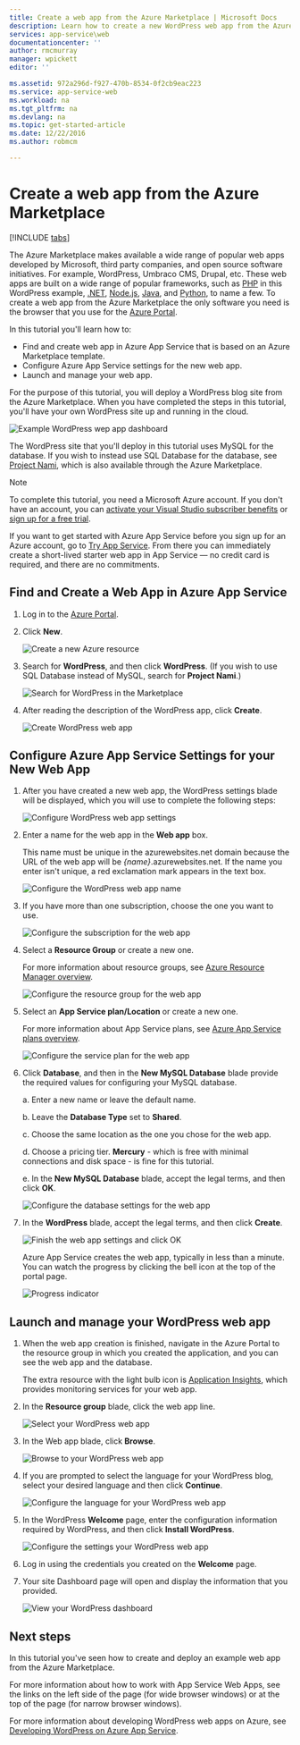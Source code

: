 ```yaml
---
title: Create a web app from the Azure Marketplace | Microsoft Docs
description: Learn how to create a new WordPress web app from the Azure Marketplace by using the Azure Portal.
services: app-service\web
documentationcenter: ''
author: rmcmurray
manager: wpickett
editor: ''

ms.assetid: 972a296d-f927-470b-8534-0f2cb9eac223
ms.service: app-service-web
ms.workload: na
ms.tgt_pltfrm: na
ms.devlang: na
ms.topic: get-started-article
ms.date: 12/22/2016
ms.author: robmcm

---
```

# Create a web app from the Azure Marketplace
<!-- Note: This article replaces web-sites-php-web-site-gallery.md -->

[!INCLUDE [tabs](../../includes/app-service-web-get-started-nav-tabs.md)]

The Azure Marketplace makes available a wide range of popular web apps developed by Microsoft, third party companies, and open source software initiatives. For example, WordPress, Umbraco CMS, Drupal, etc. These web apps are built on a wide range of popular frameworks, such as [PHP] in this WordPress example, [.NET], [Node.js], [Java], and [Python], to name a few. To create a web app from the Azure Marketplace the only software you need is the browser that you use for the [Azure Portal].

In this tutorial you'll learn how to:

* Find and create web app in Azure App Service that is based on an Azure Marketplace template.
* Configure Azure App Service settings for the new web app.
* Launch and manage your web app.

For the purpose of this tutorial, you will deploy a WordPress blog site from the Azure Marketplace. When you have completed the steps in this tutorial, you'll have your own WordPress site up and running in the cloud.

![Example WordPress wep app dashboard][WordPressDashboard1]

The WordPress site that you'll deploy in this tutorial uses MySQL for the database. If you wish to instead use SQL Database for the database, see [Project Nami], which is also available through the Azure Marketplace.

> [!NOTE]
> To complete this tutorial, you need a Microsoft Azure account. If you don't have an account, you can [activate your Visual Studio subscriber benefits][activate] or [sign up for a free trial][free trial].
> 
> If you want to get started with Azure App Service before you sign up for an Azure account, go to [Try App Service]. From there you can immediately create a short-lived starter web app in App Service — no credit card is required, and there are no commitments.
> 
> 

## Find and Create a Web App in Azure App Service
1. Log in to the [Azure Portal].
2. Click **New**.
   
    ![Create a new Azure resource][MarketplaceStart]
3. Search for **WordPress**, and then click **WordPress**. (If you wish to use SQL Database instead of MySQL, search for **Project Nami**.)
   
    ![Search for WordPress in the Marketplace][MarketplaceSearch]
4. After reading the description of the WordPress app, click **Create**.
   
    ![Create WordPress web app][MarketplaceCreate]

## Configure Azure App Service Settings for your New Web App
1. After you have created a new web app, the WordPress settings blade will be displayed, which you will use to complete the following steps:
   
    ![Configure WordPress web app settings][ConfigStart]
2. Enter a name for the web app in the **Web app** box.
   
    This name must be unique in the azurewebsites.net domain because the URL of the web app will be *{name}*.azurewebsites.net. If the name you enter isn't unique, a red exclamation mark appears in the text box.
   
    ![Configure the WordPress web app name][ConfigAppName]
3. If you have more than one subscription, choose the one you want to use.
   
    ![Configure the subscription for the web app][ConfigSubscription]
4. Select a **Resource Group** or create a new one.
   
    For more information about resource groups, see [Azure Resource Manager overview][ResourceGroups].
   
    ![Configure the resource group for the web app][ConfigResourceGroup]
5. Select an **App Service plan/Location** or create a new one.
   
    For more information about App Service plans, see [Azure App Service plans overview][AzureAppServicePlans].
   
    ![Configure the service plan for the web app][ConfigServicePlan]
6. Click **Database**, and then in the **New MySQL Database** blade provide the required values for configuring your MySQL database.
   
    a. Enter a new name or leave the default name.
   
    b. Leave the **Database Type** set to **Shared**.
   
    c. Choose the same location as the one you chose for the web app.
   
    d. Choose a pricing tier. **Mercury** - which is free with minimal connections and disk space - is fine for this tutorial.
   
    e. In the **New MySQL Database** blade, accept the legal terms, and then click **OK**.
   
    ![Configure the database settings for the web app][ConfigDatabase]
7. In the **WordPress** blade, accept the legal terms, and then click **Create**.
   
    ![Finish the web app settings and click OK][ConfigFinished]
   
    Azure App Service creates the web app, typically in less than a minute. You can watch the progress by clicking the bell icon at the top of the portal page.
   
    ![Progress indicator][ConfigProgress]

## Launch and manage your WordPress web app
1. When the web app creation is finished, navigate in the Azure Portal to the resource group in which you created the application, and you can see the web app and the database.
   
    The extra resource with the light bulb icon is [Application Insights][ApplicationInsights], which provides monitoring services for your web app.
2. In the **Resource group** blade, click the web app line.
   
    ![Select your WordPress web app][WordPressSelect]
3. In the Web app blade, click **Browse**.
   
    ![Browse to your WordPress web app][WordPressBrowse]
4. If you are prompted to select the language for your WordPress blog, select your desired language and then click **Continue**.
   
    ![Configure the language for your WordPress web app][WordPressLanguage]
5. In the WordPress **Welcome** page, enter the configuration information required by WordPress, and then click **Install WordPress**.
   
    ![Configure the settings your WordPress web app][WordPressConfigure]
6. Log in using the credentials you created on the **Welcome** page.  
7. Your site Dashboard page will open and display the information that you provided.    
   
    ![View your WordPress dashboard][WordPressDashboard2]

## Next steps
In this tutorial you've seen how to create and deploy an example web app from the Azure Marketplace.

For more information about how to work with App Service Web Apps, see the links on the left side of the page (for wide browser windows) or at the top of the page (for narrow browser windows).

For more information about developing WordPress web apps on Azure, see [Developing WordPress on Azure App Service][WordPressOnAzure].

<!-- URL List -->

[PHP]: https://azure.microsoft.com/develop/php/
[.NET]: https://azure.microsoft.com/develop/net/
[Node.js]: https://azure.microsoft.com/develop/nodejs/
[Java]: https://azure.microsoft.com/develop/java/
[Python]: https://azure.microsoft.com/develop/python/
[activate]: https://azure.microsoft.com/pricing/member-offers/msdn-benefits-details/
[free trial]: https://azure.microsoft.com/pricing/free-trial/
[Try App Service]: https://azure.microsoft.com/try/app-service/
[ResourceGroups]: ../azure-resource-manager/resource-group-overview.md
[AzureAppServicePlans]: ../app-service/azure-web-sites-web-hosting-plans-in-depth-overview.md
[ApplicationInsights]: https://azure.microsoft.com/services/application-insights/
[Azure Portal]: https://portal.azure.com/
[Project Nami]: http://projectnami.org/
[WordPressOnAzure]: ./develop-wordpress-on-app-service-web-apps.md

<!-- IMG List -->

[MarketplaceStart]: ./media/app-service-web-create-web-app-from-marketplace/marketplacestart.png
[MarketplaceSearch]: ./media/app-service-web-create-web-app-from-marketplace/marketplacesearch.png
[MarketplaceCreate]: ./media/app-service-web-create-web-app-from-marketplace/marketplacecreate.png
[ConfigStart]: ./media/app-service-web-create-web-app-from-marketplace/configstart.png
[ConfigAppName]: ./media/app-service-web-create-web-app-from-marketplace/configappname.png
[ConfigSubscription]: ./media/app-service-web-create-web-app-from-marketplace/configsubscription.png
[ConfigResourceGroup]: ./media/app-service-web-create-web-app-from-marketplace/configresourcegroup.png
[ConfigServicePlan]: ./media/app-service-web-create-web-app-from-marketplace/configserviceplan.png
[ConfigDatabase]: ./media/app-service-web-create-web-app-from-marketplace/configdatabase.png
[ConfigFinished]: ./media/app-service-web-create-web-app-from-marketplace/configfinished.png
[ConfigProgress]: ./media/app-service-web-create-web-app-from-marketplace/configprogress.png
[WordPressSelect]: ./media/app-service-web-create-web-app-from-marketplace/wpselect.png
[WordPressBrowse]: ./media/app-service-web-create-web-app-from-marketplace/wpbrowse.png
[WordPressLanguage]: ./media/app-service-web-create-web-app-from-marketplace/wplanguage.png
[WordPressDashboard1]: ./media/app-service-web-create-web-app-from-marketplace/wpdashboard1.png
[WordPressDashboard2]: ./media/app-service-web-create-web-app-from-marketplace/wpdashboard2.png
[WordPressConfigure]: ./media/app-service-web-create-web-app-from-marketplace/wpconfigure.png

